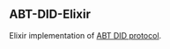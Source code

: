 ## ABT-DID-Elixir

Elixir implementation of [ABT DID protocol](https://github.com/ArcBlock/abt-did-spec).